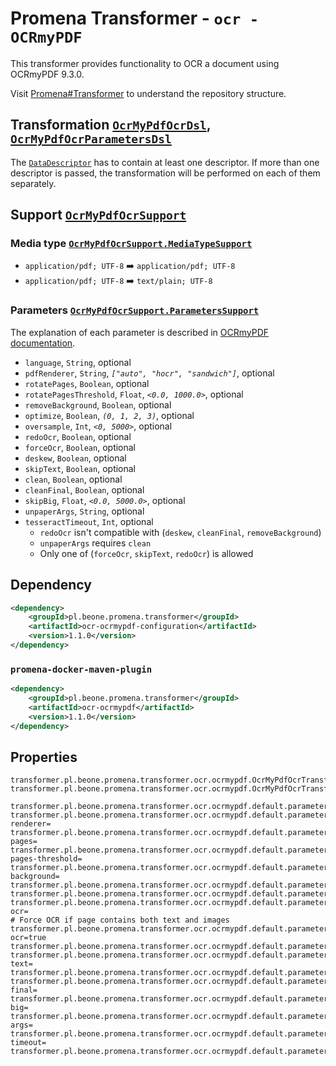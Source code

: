# Promena Transformer - `ocr - OCRmyPDF`
This transformer provides functionality to OCR a document using OCRmyPDF 9.3.0.

Visit [Promena#Transformer](https://github.com/BeOne-PL/promena#transformer) to understand the repository structure.

## Transformation [`OcrMyPdfOcrDsl`](./application-model/src/main/kotlin/pl/beone/promena/transformer/ocr/ocrmypdf/applicationmodel/OcrMyPdfOcrDsl.kt), [`OcrMyPdfOcrParametersDsl`](./application-model/src/main/kotlin/pl/beone/promena/transformer/ocr/ocrmypdf/applicationmodel/OcrMyPdfOcrParametersDsl.kt)
The [`DataDescriptor`](https://github.com/BeOne-PL/promena/blob/master/base/promena-transformer/contract/src/main/kotlin/pl/beone/promena/transformer/contract/data/DataDescriptor.kt) has to contain at least one descriptor. If more than one descriptor is passed, the transformation will be performed on each of them separately.

## Support [`OcrMyPdfOcrSupport`](./application-model/src/main/kotlin/pl/beone/promena/transformer/ocr/ocrmypdf/applicationmodel/OcrMyPdfOcrSupport.kt)
### Media type [`OcrMyPdfOcrSupport.MediaTypeSupport`](./application-model/src/main/kotlin/pl/beone/promena/transformer/ocr/ocrmypdf/applicationmodel/OcrMyPdfOcrSupport.kt)
* `application/pdf; UTF-8` :arrow_right: `application/pdf; UTF-8`
* `application/pdf; UTF-8` :arrow_right: `text/plain; UTF-8`

### Parameters [`OcrMyPdfOcrSupport.ParametersSupport`](./application-model/src/main/kotlin/pl/beone/promena/transformer/ocr/ocrmypdf/applicationmodel/OcrMyPdfOcrSupport.kt)
The explanation of each parameter is described in [OCRmyPDF documentation](https://ocrmypdf.readthedocs.io/en/v9.3.0/).
* `language`, `String`, optional
* `pdfRenderer`, `String`, *`["auto", "hocr", "sandwich"]`*, optional
* `rotatePages`, `Boolean`, optional
* `rotatePagesThreshold`, `Float`, *`<0.0, 1000.0>`*, optional
* `removeBackground`, `Boolean`, optional
* `optimize`, `Boolean`, *`(0, 1, 2, 3)`*, optional
* `oversample`, `Int`, *`<0, 5000>`*, optional
* `redoOcr`, `Boolean`, optional
* `forceOcr`, `Boolean`, optional
* `deskew`, `Boolean`, optional
* `skipText`, `Boolean`, optional
* `clean`, `Boolean`, optional
* `cleanFinal`, `Boolean`, optional
* `skipBig`, `Float`, *`<0.0, 5000.0>`*, optional
* `unpaperArgs`, `String`, optional
* `tesseractTimeout`, `Int`, optional
    * `redoOcr` isn't compatible with (`deskew`, `cleanFinal`, `removeBackground`)
    * `unpaperArgs` requires `clean`
    * Only one of (`forceOcr`, `skipText`, `redoOcr`) is allowed

## Dependency
```xml
<dependency>
    <groupId>pl.beone.promena.transformer</groupId>
    <artifactId>ocr-ocrmypdf-configuration</artifactId>
    <version>1.1.0</version>
</dependency>
```

### `promena-docker-maven-plugin`
```xml
<dependency>
    <groupId>pl.beone.promena.transformer</groupId>
    <artifactId>ocr-ocrmypdf</artifactId>
    <version>1.1.0</version>
</dependency>
```

## Properties
```properties
transformer.pl.beone.promena.transformer.ocr.ocrmypdf.OcrMyPdfOcrTransformer.priority=1
transformer.pl.beone.promena.transformer.ocr.ocrmypdf.OcrMyPdfOcrTransformer.actors=5

transformer.pl.beone.promena.transformer.ocr.ocrmypdf.default.parameters.language=pol+eng
transformer.pl.beone.promena.transformer.ocr.ocrmypdf.default.parameters.pdf-renderer=
transformer.pl.beone.promena.transformer.ocr.ocrmypdf.default.parameters.rotate-pages=
transformer.pl.beone.promena.transformer.ocr.ocrmypdf.default.parameters.rotate-pages-threshold=
transformer.pl.beone.promena.transformer.ocr.ocrmypdf.default.parameters.remove-background=
transformer.pl.beone.promena.transformer.ocr.ocrmypdf.default.parameters.optimize=
transformer.pl.beone.promena.transformer.ocr.ocrmypdf.default.parameters.oversample=
transformer.pl.beone.promena.transformer.ocr.ocrmypdf.default.parameters.redo-ocr=
# Force OCR if page contains both text and images
transformer.pl.beone.promena.transformer.ocr.ocrmypdf.default.parameters.force-ocr=true
transformer.pl.beone.promena.transformer.ocr.ocrmypdf.default.parameters.deskew=
transformer.pl.beone.promena.transformer.ocr.ocrmypdf.default.parameters.skip-text=
transformer.pl.beone.promena.transformer.ocr.ocrmypdf.default.parameters.clean=
transformer.pl.beone.promena.transformer.ocr.ocrmypdf.default.parameters.clean-final=
transformer.pl.beone.promena.transformer.ocr.ocrmypdf.default.parameters.skip-big=
transformer.pl.beone.promena.transformer.ocr.ocrmypdf.default.parameters.unpaper-args=
transformer.pl.beone.promena.transformer.ocr.ocrmypdf.default.parameters.tesseract-timeout=
transformer.pl.beone.promena.transformer.ocr.ocrmypdf.default.parameters.timeout=
```